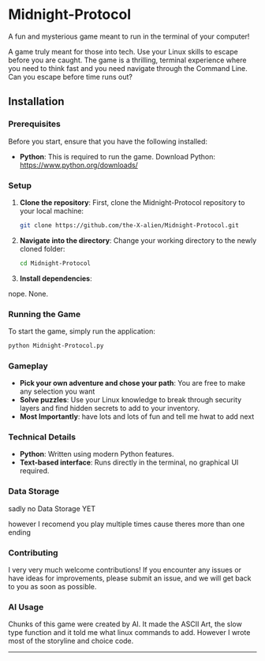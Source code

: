 # Midnight-Protocol

A fun and mysterious game meant to run in the terminal of your computer!

A game truly meant for those into tech. Use your Linux skills to escape before you are caught. The game is a thrilling, terminal experience where you need to think fast and you need navigate through the Command Line. Can you escape before time runs out?

## Installation

### Prerequisites

Before you start, ensure that you have the following installed:

* **Python**: This is required to run the game. Download Python: https://www.python.org/downloads/

### Setup

1. **Clone the repository**:
   First, clone the Midnight-Protocol repository to your local machine:

   ```bash
   git clone https://github.com/the-X-alien/Midnight-Protocol.git
   ```

2. **Navigate into the directory**:
   Change your working directory to the newly cloned folder:

   ```bash
   cd Midnight-Protocol
   ```

3. **Install dependencies**:

 nope. None.

### Running the Game

To start the game, simply run the application:

```bash
python Midnight-Protocol.py
```

### Gameplay

* **Pick your own adventure and chose your path**: You are free to make any selection you want
* **Solve puzzles**: Use your Linux knowledge to break through security layers and find hidden secrets to add to your inventory.
* **Most Importantly**: have lots and lots of fun and tell me hwat to add next

### Technical Details

* **Python**: Written using modern Python features.
* **Text-based interface**: Runs directly in the terminal, no graphical UI required.

### Data Storage

sadly no Data Storage YET

however I recomend you play multiple times cause theres more than one ending


### Contributing

I very very much welcome contributions! If you encounter any issues or have ideas for improvements, please submit an issue, and we will get back to you as soon as possible.

### AI Usage

Chunks of this game were created by AI. It made the ASCII Art, the slow type function and it told me what linux commands to add. However I wrote most of the storyline and choice code.

---

